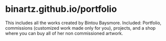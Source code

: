# binartz.github.io/portfolio
This includes all the works created by Bintou Baysmore. 
Included: Portfolio, commissions (customized work made only for you), projects, and a shop where you can buy all of her non commissioned artwork. 
